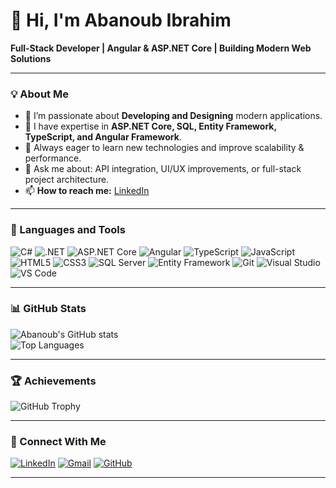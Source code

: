 # 👋 Hi, I'm Abanoub Ibrahim  
**Full-Stack Developer | Angular & ASP.NET Core | Building Modern Web Solutions**

---

### 💡 About Me  
- 👀 I’m passionate about **Developing and Designing** modern applications.  
- 🌱 I have expertise in **ASP.NET Core, SQL, Entity Framework, TypeScript, and Angular Framework**.  
- 🧠 Always eager to learn new technologies and improve scalability & performance.  
- 💬 Ask me about: API integration, UI/UX improvements, or full-stack project architecture.  
- 📫 **How to reach me:** [LinkedIn](https://www.linkedin.com/in/abanoub-ibrahim-b47132187/)  

---

### 🧰 Languages and Tools  
![C#](https://img.shields.io/badge/-C%23-239120?logo=c-sharp&logoColor=white)
![.NET](https://img.shields.io/badge/-.NET-512BD4?logo=dotnet&logoColor=white)
![ASP.NET Core](https://img.shields.io/badge/-ASP.NET%20Core-5C2D91?logo=dotnet&logoColor=white)
![Angular](https://img.shields.io/badge/-Angular-DD0031?logo=angular&logoColor=white)
![TypeScript](https://img.shields.io/badge/-TypeScript-3178C6?logo=typescript&logoColor=white)
![JavaScript](https://img.shields.io/badge/-JavaScript-F7DF1E?logo=javascript&logoColor=black)
![HTML5](https://img.shields.io/badge/-HTML5-E34F26?logo=html5&logoColor=white)
![CSS3](https://img.shields.io/badge/-CSS3-1572B6?logo=css3&logoColor=white)
![SQL Server](https://img.shields.io/badge/-SQL%20Server-CC2927?logo=microsoftsqlserver&logoColor=white)
![Entity Framework](https://img.shields.io/badge/-Entity%20Framework-68217A?logo=dotnet&logoColor=white)
![Git](https://img.shields.io/badge/-Git-F05032?logo=git&logoColor=white)
![Visual Studio](https://img.shields.io/badge/-Visual%20Studio-5C2D91?logo=visualstudio&logoColor=white)
![VS Code](https://img.shields.io/badge/-VS%20Code-007ACC?logo=visualstudiocode&logoColor=white)

---

### 📊 GitHub Stats  
![Abanoub's GitHub stats](https://github-readme-stats.vercel.app/api?username=AbanoubIbrahim98&show_icons=true&theme=tokyonight)  
![Top Languages](https://github-readme-stats.vercel.app/api/top-langs/?username=AbanoubIbrahim98&layout=compact&theme=tokyonight)

---

### 🏆 Achievements  
![GitHub Trophy](https://github-profile-trophy.vercel.app/?username=AbanoubIbrahim98&theme=gruvbox&margin-w=10&margin-h=10)

---

### 🔗 Connect With Me  
[![LinkedIn](https://img.shields.io/badge/LinkedIn-blue?logo=linkedin)](https://www.linkedin.com/in/abanoub-ibrahim-b47132187/)
[![Gmail](https://img.shields.io/badge/Gmail-D14836?logo=gmail&logoColor=white)](mailto:abanoub.ibrahim@gmail.com)
[![GitHub](https://img.shields.io/badge/GitHub-181717?logo=github&logoColor=white)](https://github.com/AbanoubIbrahim98)

---

<!---
AbanoubIbrahim98/AbanoubIbrahim98 is a ✨ special ✨ repository because its `README.md` (this file) appears on your GitHub profile.
You can click the Preview link to take a look at your changes.
--->
